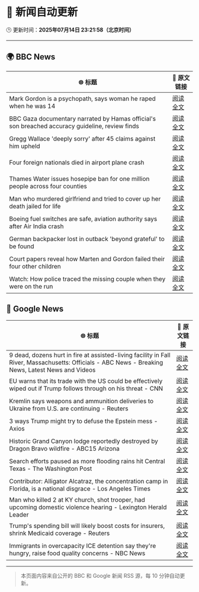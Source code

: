 # 🧠 新闻自动更新

🕒 更新时间：**2025年07月14日 23:21:58（北京时间）**

---

## 🌍 BBC News

| 🌐 标题 | 🔗 原文链接 |
|--------|-------------|
| Mark Gordon is a psychopath, says woman he raped when he was 14 | [阅读全文](https://www.bbc.com/news/articles/c166p6kp95ko) |
| BBC Gaza documentary narrated by Hamas official's son breached accuracy guideline, review finds | [阅读全文](https://www.bbc.com/news/articles/cpwqpdy00w2o) |
| Gregg Wallace 'deeply sorry' after 45 claims against him upheld | [阅读全文](https://www.bbc.com/news/articles/c3endz88k2qo) |
| Four foreign nationals died in airport plane crash | [阅读全文](https://www.bbc.com/news/articles/cz9k2g9j8vno) |
| Thames Water issues hosepipe ban for one million people across four counties | [阅读全文](https://www.bbc.com/news/articles/cg4revv15qdo) |
| Man who murdered girlfriend and tried to cover up her death jailed for life | [阅读全文](https://www.bbc.com/news/articles/cz7lgpxld24o) |
| Boeing fuel switches are safe, aviation authority says after Air India crash | [阅读全文](https://www.bbc.com/news/articles/ce9xpgnx3vdo) |
| German backpacker lost in outback 'beyond grateful' to be found | [阅读全文](https://www.bbc.com/news/articles/cvg8zpej236o) |
| Court papers reveal how Marten and Gordon failed their four other children | [阅读全文](https://www.bbc.com/news/articles/cd11x1xgj78o) |
| Watch: How police traced the missing couple when they were on the run | [阅读全文](https://www.bbc.com/news/videos/c80pgp8vzkyo) |

## 📰 Google News

| 🌐 标题 | 🔗 原文链接 |
|--------|-------------|
| 9 dead, dozens hurt in fire at assisted-living facility in Fall River, Massachusetts: Officials - ABC News - Breaking News, Latest News and Videos | [阅读全文](https://news.google.com/rss/articles/CBMiqgFBVV95cUxNck5sZEdDZEdZVEh3aUtkY3o2VHpsME9zdUIwOGplRk50dE4tRTFaMWNGVEcyUGo5Sl93X21vVmpJemZ2a2FjS3hSOVJtdVVxR19PUVJxbDN1eVFUeFdCM2pWdHhGM2pvdG5HYVRsNzRKemtyaDAwNy1fX28yeUlLY1JpdFhZNlN2WFB5UmxYSE5hSVhKLXRHZ1h2WU92LXZQeEJEX1pCUGUwQdIBrwFBVV95cUxPRlFOeEVWS0VuemFBYnQyTE1pMTV1MjRtZlVFN2dEb2Z0d1BkSEgxTDhsVGlyS1dKMTNBdndJR0NYamJOMlZPM2RQV09IRjRTTE1CY3F2UDFhUTlqWkwyMG5WWF9wMW1WaElOM1l5OG50dUswNXo1Z3A3emFDdmt1VGJFYmRqYmJ3c0Q4MFF2cjU0cE5yX1hVdlRDT1NoOHMzWmVNYW9OS0Z1cmxXUWhn?oc=5) |
| EU warns that its trade with the US could be effectively wiped out if Trump follows through on his threat - CNN | [阅读全文](https://news.google.com/rss/articles/CBMiggFBVV95cUxPQk0ydFdIejN6cUd5bkVJb2Z2ekM0NnRrV2lPTjVqZXRTVmRQTVJyN3JvS2xTeHVmMXpxLWE1dFRJbE4ybHVsTXRBcDdxTGhyNjlYTHRjc1NGNng1UGk0alFmUjVNck1PdllzSlByOFNDUVlqUi1lcnFMb3Q3MUNMMWxR0gGHAUFVX3lxTE5iR2tMcnVuVWdwZkp3MHhTQWZ1WXpzRzNkTFExT0NhWkxMM3ctQ1J3VFhoei1XYWtWcFlFNUxJSEVqeFAzcmZaNl9ZamNkcjBraWxPZDRYZlBncUZWY2loNXlpUWpKc0FJZUctdG84cWZtaGNKS01SQTFvYjVURlVILXdpMHlXWQ?oc=5) |
| Kremlin says weapons and ammunition deliveries to Ukraine from U.S. are continuing - Reuters | [阅读全文](https://news.google.com/rss/articles/CBMiywFBVV95cUxPMUdsdTM4NDFBa3hRS2Y4VG9PRGlEZWtmWE5OQTUwTi1SYlNxZC1PbnhtNXNnTHRFX250M0FKYnJtbmVzLXNQdUlXa3U3eWpRcHZWT1pKU2MxVjhxYXROS1V0YjdXVE1yeU94cHR2ZjF0azIzekFtRDJmQjJvU1JTVTN3TUpWNVQxOEZReEY2ODAyMjBWVXNVdlp1VzEzRm5HUWFrSURwenVoWFBkMWRoN2RTcmdiUmNNRFRJVjhzX1BRR0xfV0VSX0E4SQ?oc=5) |
| 3 ways Trump might try to defuse the Epstein mess - Axios | [阅读全文](https://news.google.com/rss/articles/CBMicEFVX3lxTE1PelFpUHNBZGtUYTgweGozWTNKYUgzbUVzUDdTX29zQTgwbHN2YjNXTHJ0amo4V2UxZVNIalVVQkVaTkxDY1lDMnY0S3c1UUlJNlQwNmdlcTFodDdBY2hXTzdPVXVXQVpEcmZUXzdYeF8?oc=5) |
| Historic Grand Canyon lodge reportedly destroyed by Dragon Bravo wildfire - ABC15 Arizona | [阅读全文](https://news.google.com/rss/articles/CBMirwFBVV95cUxPaFhVc0hsVHNMeFNjQUpBTEZsU3piU0ZxOURYTzI4VFB0TDRJMk9QVU5lb3NVYThSVXVTTVNRRFlQaTlTZzhtNlAzV2xpLUZMSno4ZEsxSlByQ3VKdk9yWFVlVHdReXJOWGs5T1k4TXExQ2NudjNHQlZFUFRQUWhzWUxsZVhqbGU2NnR2bUZKdk95azZDRExzSHhuT2MzTVRJVzh0UVdBc01MNUQyaDdB?oc=5) |
| Search efforts paused as more flooding rains hit Central Texas - The Washington Post | [阅读全文](https://news.google.com/rss/articles/CBMimgFBVV95cUxQNkVpNmEwYmxkaDBIZXFCaVpHWW82eWR5UTBJVDNrNDFfbkNfbDVtdHpCNzVfZ0ZTa2tDbE5VbUJLTktrRl9IM1dzbGVRcWtsa2c2MVBVTFFfakpWSVhLdHFfbEVFVGlHRXR1ekdLbXJqN0g0WDFCSmZoendiNF95QXhrVDRmUFRST2QxQVRTbU9USktWTno5bEpB?oc=5) |
| Contributor: Alligator Alcatraz, the concentration camp in Florida, is a national disgrace - Los Angeles Times | [阅读全文](https://news.google.com/rss/articles/CBMingFBVV95cUxOdkFSN3ZhNE9WVTNTdUdHa05nN09IT01acXZxM2F0dVRnbnFRVHBsUWJ1UE5GTHM1QTVmRHNaZ3hzekZvT2dZaEJxc1hRbFotRmxBX3ZFUU1LekNOWDl6dXV0eHVrUlVaeEt5ZjdPRTJhLWRpQzJHa3k5bUEwdjIxYTctUi05TzNzQVZJUjFkbWl0Zm44ZjlNYjNFb282UQ?oc=5) |
| Man who killed 2 at KY church, shot trooper, had upcoming domestic violence hearing - Lexington Herald Leader | [阅读全文](https://news.google.com/rss/articles/CBMicEFVX3lxTE1fZTRXQ1pwXzlKUkpHdktxLWxGNDlXajQ1a3VXWmExN3FzbjlaY0hUZ0pzcGxYQzlCd2FpLWNkQkczQW9TenJ4bmdRYTR1dWwyRjBaaXNqU2lKb08zWHlvLVVsazg3T3c0TlotR2U1dXbSAXBBVV95cUxOdWI5WjhrX0tLMVRaeGE3eVhxNmlfQU9pQkFsNmx2VndqRklEWXJocjFfRGpXZnhvTkloUmd3M0NIY2pOTDJTMF9sUzZKV1NkNUw0SmJxN2lxdWpBS0x4M1ZpNm54Wms0ZDhQYzljQzNi?oc=5) |
| Trump's spending bill will likely boost costs for insurers, shrink Medicaid coverage - Reuters | [阅读全文](https://news.google.com/rss/articles/CBMiywFBVV95cUxPNnVWS1l0SjdWMXlVM1lDSVlCd2piTjVuRjNYTk1UdF9WYUNOMFVzU0hHQVRfczBuY2ZodUh6cjdWYkItVFJEMXZZblRYYkk0czFUTFF2b0VuQUVQWTctcGpndEtVaEt2TW8wVDVKdVVETDBpZmNUaVpoN1NFQTljWmpaSlZaclBmekY0SkE0TUdaWHduTEJCYXVEOGdYTUVEZlpfQWZDb2haOWlIeHNGYzYxYUU2WFRPRnpuSW5ZMXlDQ3Bnb1htNGlBaw?oc=5) |
| Immigrants in overcapacity ICE detention say they're hungry, raise food quality concerns - NBC News | [阅读全文](https://news.google.com/rss/articles/CBMiugFBVV95cUxOUkxNZ0ZjN2NXVjVPNmhHQWl3c2ZoYnhUemR0VXBaTkI2REpvTkNKcmd6cFdtNkg2aU00TFpqVkJ3VHNQMDVud2taODhJSTZPUmtBLTNPRWhqaEN1V0FoLUVPU2VPMDRmWVh6UFVkckdjVHhDQ3F1WENaS3k3VVhiZ0xvblMyMXllSm5pcDFYa0ZsUWlxZzN5aE1FM051WXpYbFFlX3RTVW5jdnZXTVJ6Y1A0MUQ5U3k1bUHSAVZBVV95cUxPU1RrdUZ0NTYwQjFNTnhuaGxqSzU2d2lMNTROUW1Dcmd6dThrU291cGtmZnFGWHNLcDl1TjU5VTNaVmUxYWI3LTFvTHRsNzBLZjI0anZqdw?oc=5) |

---
> 本页面内容来自公开的 BBC 和 Google 新闻 RSS 源，每 10 分钟自动更新。